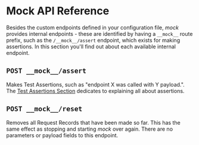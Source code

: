 # Mock API Reference

Besides the custom endpoints defined in your configuration file, *mock* provides internal endpoints - these are identified by having a `__mock__` route prefix, such as the `/__mock__/assert` endpoint, which exists for making assertions. In this section you'll find out about each available internal endpoint.

## `POST __mock__/assert`

Makes Test Assertions, such as "endpoint X was called with Y payload.". The [Test Assertions Section](test_assertions.md) dedicates to explaining all about assertions.

## `POST __mock__/reset`

Removes all Request Records that have been made so far. This has the same effect as stopping and starting *mock* over again. There are no parameters or payload fields to this endpoint.

